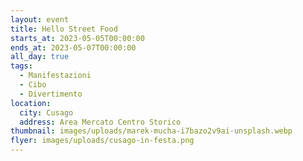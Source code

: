 ```yaml
---
layout: event
title: Hello Street Food
starts_at: 2023-05-05T00:00:00
ends_at: 2023-05-07T00:00:00
all_day: true
tags:
  - Manifestazioni
  - Cibo
  - Divertimento
location:
  city: Cusago
  address: Area Mercato Centro Storico
thumbnail: images/uploads/marek-mucha-i7bazo2v9ai-unsplash.webp
flyer: images/uploads/cusago-in-festa.png
---
```

